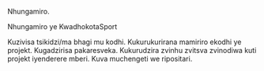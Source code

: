 Nhungamiro.

   Nhungamiro ye KwadhokotaSport

   Kuzivisa tsikidzi/ma bhagi mu kodhi.
   Kukurukurirana mamiriro ekodhi ye projekt.
   Kugadzirisa pakaresveka.
   Kukurudzira zvinhu zvitsva zvinodiwa kuti projekt iyenderere mberi.
   Kuva muchengeti we ripositari. 
